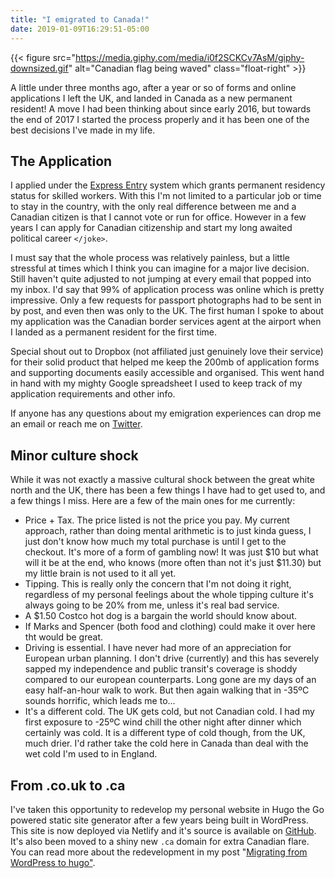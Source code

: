 ```yaml
---
title: "I emigrated to Canada!"
date: 2019-01-09T16:29:51-05:00
---
```


{{< figure src="https://media.giphy.com/media/i0f2SCKCv7AsM/giphy-downsized.gif" alt="Canadian flag being waved" class="float-right" >}}

A little under three months ago, after a year or so of forms and online applications I left the UK, and landed in Canada as a new permanent resident! A move I had been thinking about since early 2016, but towards the end of 2017 I started the process properly and it has been one of the best decisions I've made in my life. 

## The Application

I applied under the [Express Entry](https://www.canada.ca/en/immigration-refugees-citizenship/services/immigrate-canada/express-entry.html) system which grants permanent residency status for skilled workers. With this I'm not limited to a particular job or time to stay in the country, with the only real difference between me and a Canadian citizen is that I cannot vote or run for office. However in a few years I can apply for Canadian citizenship and start my long awaited political career <code>&lt;/joke&gt;</code>.  

I must say that the whole process was relatively painless, but a little stressful at times which I think you can imagine for a major live decision. Still haven't quite adjusted to not jumping at every email that popped into my inbox. I'd say that 99% of application process was online which is pretty impressive. Only a few requests for passport photographs had to be sent in by post, and even then was only to the UK. The first human I spoke to about my application was the Canadian border services agent at the airport when I landed as a permanent resident for the first time.

Special shout out to Dropbox (not affiliated just genuinely love their service) for their solid product that helped me keep the 200mb of application forms and supporting documents easily accessible and organised. This went hand in hand with my mighty Google spreadsheet I used to keep track of my application requirements and other info.

If anyone has any questions about my emigration experiences can drop me an email or reach me on [Twitter](https://twitter.com/James_RWilliams).

## Minor culture shock

While it was not exactly a massive cultural shock between the great white north and the UK, there has been a few things I have had to get used to, and a few things I miss. Here are a few of the main ones for me currently:

- Price + Tax. The price listed is not the price you pay. My current approach, rather than doing mental arithmetic is to just kinda guess, I just don't know how much my total purchase is until I get to the checkout. It's more of a form of gambling now! It was just $10 but what will it be at the end, who knows (more often than not it's just $11.30) but my little brain is not used to it all yet. 
- Tipping. This is really only the concern that I'm not doing it right, regardless of my personal feelings about the whole tipping culture it's always going to be 20% from me, unless it's real bad service.
- A $1.50 Costco hot dog is a bargain the world should know about.
- If Marks and Spencer (both food and clothing) could make it over here tht would be great. 
- Driving is essential. I have never had more of an appreciation for European urban planning. I don't drive (currently) and this has severely sapped my independence and public transit's coverage is shoddy compared to our european counterparts. Long gone are my days of an easy half-an-hour walk to work. But then again walking that in -35ºC sounds horrific, which leads me to...
- It's a different cold. The UK gets cold, but not Canadian cold. I had my first exposure to -25ºC wind chill the other night after dinner which certainly was cold. It is a different type of cold though, from the UK, much drier. I'd rather take the cold here in Canada than deal with the wet cold I'm used to in England.

## From .co.uk to .ca

I've taken this opportunity to redevelop my personal website in Hugo the Go powered static site generator after a few years being built in WordPress. This site is now deployed via Netlify and it's source is available on [GitHub](https://github.com/jamesrwilliams/personal-site). It's also been moved to a shiny new <code>.ca</code> domain for extra Canadian flare. You can read more about the redevelopment in my post "[Migrating from WordPress to hugo"](/blog/moving-from-wordpress-to-hugo/).




